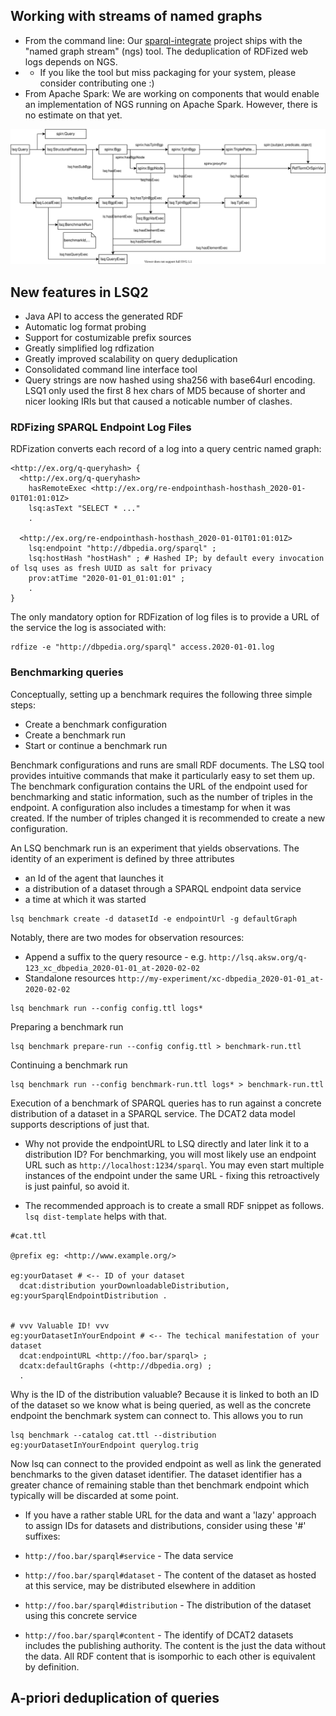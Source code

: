 ## Working with streams of named graphs

* From the command line: Our [sparql-integrate](https://github.com/SmartDataAnalytics/Sparqlintegrate) project ships with the "named graph stream" (ngs) tool. The deduplication of RDFized web logs depends on NGS.
* * If you like the tool but miss packaging for your system, please consider contributing one :)
* From Apache Spark: We are working on components that would enable an implementation of NGS running on Apache Spark. However, there is no estimate on that yet.


![LSQ Datamodel Depiction](lsq-docs/lsq2-datamodel.svg "")

## New features in LSQ2

* Java API to access the generated RDF
* Automatic log format probing
* Support for costumizable prefix sources
* Greatly simplified log rdfization
* Greatly improved scalability on query deduplication
* Consolidated command line interface tool
* Query strings are now hashed using sha256 with base64url encoding. LSQ1 only used the first 8 hex chars of MD5 because of shorter and nicer looking IRIs but that caused a noticable number of clashes.

### RDFizing SPARQL Endpoint Log Files
RDFization converts each record of a log into a query centric named graph:

```
<http://ex.org/q-queryhash> {
  <http://ex.org/q-queryhash>
    hasRemoteExec <http://ex.org/re-endpointhash-hosthash_2020-01-01T01:01:01Z>
    lsq:asText "SELECT * ..."
    .
  
  <http://ex.org/re-endpointhash-hosthash_2020-01-01T01:01:01Z>
    lsq:endpoint "http://dbpedia.org/sparql" ;
    lsq:hostHash "hostHash" ; # Hashed IP; by default every invocation of lsq uses as fresh UUID as salt for privacy
    prov:atTime "2020-01-01_01:01:01" ;
    .
}
```


The only mandatory option for RDFization of log files is to provide a URL of the service the log is associated with:
```
rdfize -e "http://dbpedia.org/sparql" access.2020-01-01.log
```



### Benchmarking queries
Conceptually, setting up a benchmark requires the following three simple steps:

* Create a benchmark configuration
* Create a benchmark run
* Start or continue a benchmark run


Benchmark configurations and runs are small RDF documents. The LSQ tool provides intuitive commands that make it particularly easy to set them up.
The benchmark configuration contains the URL of the endpoint used for benchmarking and static information, such as the number of triples in the endpoint. A configuration also includes a timestamp for when it was created. If the number of triples changed it is recommended to create a new configuration.



An LSQ benchmark run is an experiment that yields observations.
The identity of an experiment is defined by three attributes
* an Id of the agent that launches it
* a distribution of a dataset through a SPARQL endpoint data service
* a time at which it was started

```
lsq benchmark create -d datasetId -e endpointUrl -g defaultGraph

```

Notably, there are two modes for observation resources:
* Append a suffix to the query resource - e.g. `http://lsq.aksw.org/q-123_xc_dbpedia_2020-01-01_at-2020-02-02`
* Standalone resources `http://my-experiment/xc-dbpedia_2020-01-01_at-2020-02-02`

```
lsq benchmark run --config config.ttl logs*
```



Preparing a benchmark run
```
lsq benchmark prepare-run --config config.ttl > benchmark-run.ttl
```

Continuing a benchmark run

```
lsq benchmark run --config benchmark-run.ttl logs* > benchmark-run.ttl
```



Execution of a benchmark of SPARQL queries has to run against a concrete distribution of a dataset in a SPARQL service.
The DCAT2 data model supports descriptions of just that.

* Why not provide the endpointURL to LSQ directly and later link it to a distribution ID?
For benchmarking, you will most likely use an endpoint URL such as `http://localhost:1234/sparql`. You may even start multiple instances of the
endpoint under the same URL - fixing this retroactively is just painful, so avoid it.


* The recommended approach is to create a small RDF snippet as follows. `lsq dist-template` helps with that.
```
#cat.ttl

@prefix eg: <http://www.example.org/>

eg:yourDataset # <-- ID of your dataset
  dcat:distribution yourDownloadableDistribution, eg:yourSparqlEndpointDistribution .


# vvv Valuable ID! vvv
eg:yourDatasetInYourEndpoint # <-- The techical manifestation of your dataset
  dcat:endpointURL <http://foo.bar/sparql> ;
  dcatx:defaultGraphs (<http://dbpedia.org) ;
  .
```

Why is the ID of the distribution valuable? Because it is linked to both an ID of the dataset so we know what is being queried,
as well as the concrete endpoint the benchmark system can connect to. This allows you to run

```
lsq benchmark --catalog cat.ttl --distribution eg:yourDatasetInYourEndpoint querylog.trig
```
Now lsq can connect to the provided endpoint as well as link the generated benchmarks to the given dataset identifier.
The dataset identifier has a greater chance of remaining stable than thet benchmark endpoint which typically will be discarded at some point.


* If you have a rather stable URL for the data and want a 'lazy' approach to assign IDs for datasets and distributions, consider using these '#' suffixes:

* `http://foo.bar/sparql#service`      - The data service 
* `http://foo.bar/sparql#dataset`      - The content of the dataset as hosted at this service, may be distributed elsewhere in addition
* `http://foo.bar/sparql#distribution` - The distribution of the dataset using this concrete service
* `http://foo.bar/sparql#content`      - The identify of DCAT2 datasets includes the publishing authority. The content is the just the data without the data. All RDF content that is isomporhic to each other is equivalent by definition.





## A-priori deduplication of queries



